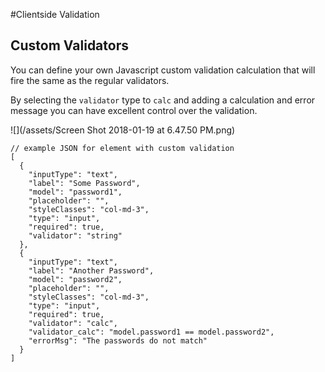 #Clientside Validation



## Custom Validators
You can define your own Javascript custom validation calculation that will fire the same as the regular validators.

By selecting the `validator` type to `calc` and adding a calculation and error message you can have excellent control over the validation. 

![](/assets/Screen Shot 2018-01-19 at 6.47.50 PM.png)

```
// example JSON for element with custom validation
[
  {
    "inputType": "text",
    "label": "Some Password",
    "model": "password1",
    "placeholder": "",
    "styleClasses": "col-md-3",
    "type": "input",
    "required": true,
    "validator": "string"
  },
  {
    "inputType": "text",
    "label": "Another Password",
    "model": "password2",
    "placeholder": "",
    "styleClasses": "col-md-3",
    "type": "input",
    "required": true,
    "validator": "calc",
    "validator_calc": "model.password1 == model.password2",
    "errorMsg": "The passwords do not match"
  }
]
```